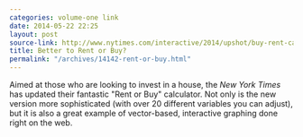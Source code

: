 ```yaml
---
categories: volume-one link
date: 2014-05-22 22:25
layout: post
source-link: http://www.nytimes.com/interactive/2014/upshot/buy-rent-calculator.html?_r=2
title: Better to Rent or Buy?
permalink: "/archives/14142-rent-or-buy.html"
---
```



Aimed at those who are looking to invest in a house, the _New York Times_ has updated their fantastic "Rent or Buy" calculator. Not only is the new version more sophisticated (with over 20 different variables you can adjust), but it is also a great example of vector-based, interactive graphing done right on the web.
